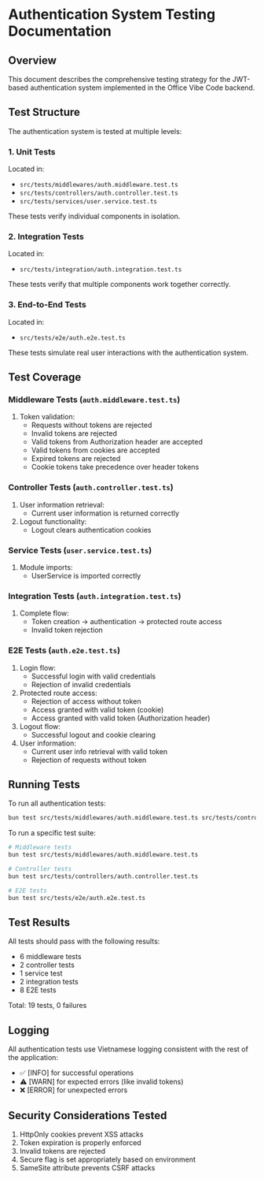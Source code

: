 # Authentication System Testing Documentation

## Overview

This document describes the comprehensive testing strategy for the JWT-based authentication system implemented in the Office Vibe Code backend.

## Test Structure

The authentication system is tested at multiple levels:

### 1. Unit Tests

Located in:
- `src/tests/middlewares/auth.middleware.test.ts`
- `src/tests/controllers/auth.controller.test.ts`
- `src/tests/services/user.service.test.ts`

These tests verify individual components in isolation.

### 2. Integration Tests

Located in:
- `src/tests/integration/auth.integration.test.ts`

These tests verify that multiple components work together correctly.

### 3. End-to-End Tests

Located in:
- `src/tests/e2e/auth.e2e.test.ts`

These tests simulate real user interactions with the authentication system.

## Test Coverage

### Middleware Tests (`auth.middleware.test.ts`)

1. Token validation:
   - Requests without tokens are rejected
   - Invalid tokens are rejected
   - Valid tokens from Authorization header are accepted
   - Valid tokens from cookies are accepted
   - Expired tokens are rejected
   - Cookie tokens take precedence over header tokens

### Controller Tests (`auth.controller.test.ts`)

1. User information retrieval:
   - Current user information is returned correctly
2. Logout functionality:
   - Logout clears authentication cookies

### Service Tests (`user.service.test.ts`)

1. Module imports:
   - UserService is imported correctly

### Integration Tests (`auth.integration.test.ts`)

1. Complete flow:
   - Token creation → authentication → protected route access
   - Invalid token rejection

### E2E Tests (`auth.e2e.test.ts`)

1. Login flow:
   - Successful login with valid credentials
   - Rejection of invalid credentials
2. Protected route access:
   - Rejection of access without token
   - Access granted with valid token (cookie)
   - Access granted with valid token (Authorization header)
3. Logout flow:
   - Successful logout and cookie clearing
4. User information:
   - Current user info retrieval with valid token
   - Rejection of requests without token

## Running Tests

To run all authentication tests:

```bash
bun test src/tests/middlewares/auth.middleware.test.ts src/tests/controllers/auth.controller.test.ts src/tests/services/user.service.test.ts src/tests/integration/auth.integration.test.ts src/tests/e2e/auth.e2e.test.ts
```

To run a specific test suite:

```bash
# Middleware tests
bun test src/tests/middlewares/auth.middleware.test.ts

# Controller tests
bun test src/tests/controllers/auth.controller.test.ts

# E2E tests
bun test src/tests/e2e/auth.e2e.test.ts
```

## Test Results

All tests should pass with the following results:
- 6 middleware tests
- 2 controller tests
- 1 service test
- 2 integration tests
- 8 E2E tests

Total: 19 tests, 0 failures

## Logging

All authentication tests use Vietnamese logging consistent with the rest of the application:
- ✅ [INFO] for successful operations
- ⚠️ [WARN] for expected errors (like invalid tokens)
- ❌ [ERROR] for unexpected errors

## Security Considerations Tested

1. HttpOnly cookies prevent XSS attacks
2. Token expiration is properly enforced
3. Invalid tokens are rejected
4. Secure flag is set appropriately based on environment
5. SameSite attribute prevents CSRF attacks